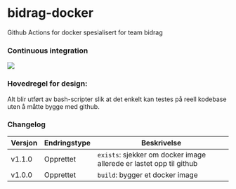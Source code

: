 # bidrag-docker
Github Actions for docker spesialisert for team bidrag

### Continuous integration
![](https://github.com/navikt/bidrag-docker/workflows/build%20actions/badge.svg)

### Hovedregel for design:
Alt blir utført av bash-scripter slik at det enkelt kan testes på reell kodebase uten å måtte bygge med
github.

### Changelog

Versjon | Endringstype | Beskrivelse
--------|--------------|------------
v1.1.0  | Opprettet    | `exists`: sjekker om docker image allerede er lastet opp til github
v1.0.0  | Opprettet    | `build`: bygger et docker image 
